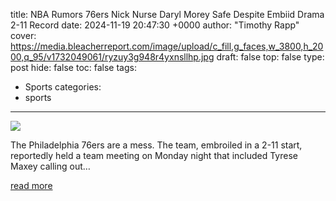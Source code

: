 title: NBA Rumors 76ers Nick Nurse Daryl Morey Safe Despite Embiid Drama 2-11 Record
date: 2024-11-19 20:47:30 +0000
author: "Timothy Rapp"
cover: https://media.bleacherreport.com/image/upload/c_fill,g_faces,w_3800,h_2000,q_95/v1732049061/ryzuy3g948r4yxnsllhp.jpg
draft: false
top: false
type: post
hide: false
toc: false
tags:
  - Sports
categories:
  - sports
---

![](https://media.bleacherreport.com/image/upload/c_fill,g_faces,w_3800,h_2000,q_95/v1732049061/ryzuy3g948r4yxnsllhp.jpg)

The Philadelphia 76ers are a mess. The team, embroiled in a 2-11 start, reportedly held a team meeting on Monday night that included Tyrese Maxey calling out…

[read more](https://bleacherreport.com/articles/10144060-nba-rumors-76ers-nick-nurse-daryl-morey-safe-despite-embiid-drama-2-11-record)
